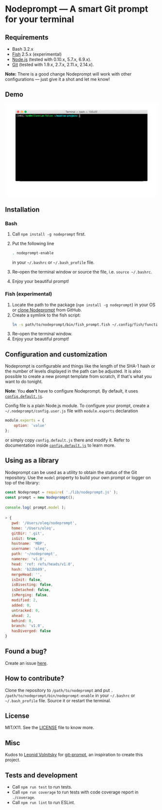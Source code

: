 Nodeprompt &mdash; A smart Git prompt for your terminal
==================================================

## Requirements

* Bash 3.2.x
* [Fish](https://fishshell.com/) 2.5.x (experimental)
* [Node.js](https://nodejs.org/) (tested with 0.10.x, 5.7.x, 6.9.x).
* [Git](https://git-scm.com/) (tested with 1.9.x, 2.7.x, 2.11.x, 2.14.x).

**Note:** There is a good change Nodeprompt will work with other configurations — just give it a shot and let me know!

## Demo

![Nodeprompt demo](demo/demo.gif?raw=true)

## Installation

### Bash

1. Call `npm install -g nodeprompt` first.
1. Put the following line

   ```bash
   . nodeprompt-enable
   ```

   in your `~/.bashrc` or `~/.bash_profile` file.
1. Re&ndash;open the terminal window or source the file, i.e. `source ~/.bashrc`.
1. Enjoy your beautiful prompt!

### Fish (experimental)

1. Locate the path to the package (`npm install -g nodeprompt`) in your OS or [clone Nodeprompt](#how-to-contribute) from GitHub.
1. Create a symlink to the fish script:
   ```bash
   ln -s path/to/nodeprompt/bin/fish_prompt.fish ~/.config/fish/functions/fish_prompt.fish
   ```
1. Re&ndash;open the terminal window.
1. Enjoy your beautiful prompt!

## Configuration and customization

Nodeprompt is configurable and things like the length of the SHA-1 hash or the number of levels displayed in the path can be adjusted. It is also possible to create a new prompt template from scratch, if that's what you want to do tonight.

**Note**: You **don't** have to configure Nodeprompt. By default, it uses [`config.default.js`](https://github.com/oleq/nodeprompt/blob/master/config.default.js).

Config file is a plain Node.js module. To configure your prompt, create a `~/.nodeprompt/config.user.js` file with `module.exports` declaration

```js
module.exports = {
    option: 'value'
};
```

or simply copy `config.default.js` there and modify it. Refer to documentation inside [`config.default.js`](https://github.com/oleq/nodeprompt/blob/master/config.default.js) to learn more.

## Using as a library

Nodeprompt can be used as a utility to obtain the status of the Git repository. Use the `model` property to build your own prompt or logger on top of the library:

```js
const Nodeprompt = require( './lib/nodeprompt.js' );
const prompt = new Nodeprompt();

console.log( prompt.model );

> {
   pwd: '/Users/oleq/nodeprompt',
   home: '/Users/oleq',
   gitDir: '.git',
   isGit: true,
   hostname: 'MBP',
   username: 'oleq',
   path: '~/nodeprompt',
   namerev: 'v1.0',
   head: 'ref: refs/heads/v1.0',
   hash: 'b22bb89',
   mergeHead: '',
   isInit: false,
   isBisecting: false,
   isDetached: false,
   isMerging: false,
   modified: 2,
   added: 0,
   untracked: 0,
   ahead: 2,
   behind: 0,
   branch: 'v1.0',
   hasDiverged: false
}
```

## Found a bug?

Create an issue [here](https://github.com/oleq/nodeprompt/issues).

## How to contribute?

Clone the repository to `/path/to/nodeprompt` and put `. /path/to/nodeprompt/bin/nodeprompt-enable` in your `~/.bashrc` or `~/.bash_profile` file. Source it or restart the terminal.

## License

MIT/X11. See the [LICENSE](LICENSE) file to know more.

## Misc

Kudos to [Leonid Volnitsky](https://github.com/lvv) for [git-prompt](https://github.com/lvv/git-prompt), an inspiration to create this project.

## Tests and development

* Call `npm run test` to run tests.
* Call `npm run coverage` to run tests with code coverage report in `./coverage`.
* Call `npm run lint` to run ESLint.
